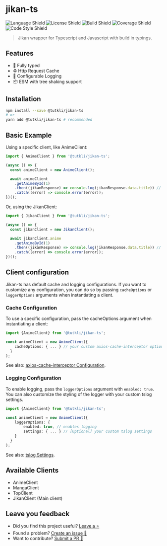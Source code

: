 # jikan-ts

![Language Shield](https://img.shields.io/badge/language-typescript-blue?style=for-the-badge)
![License Shield](https://img.shields.io/badge/license-mit-blueviolet?style=for-the-badge)
![Build Shield](https://img.shields.io/badge/build-passing-brightgreen?style=for-the-badge)
![Coverage Shield](https://img.shields.io/badge/coverage-80%25-yellow?style=for-the-badge)
![Code Style Shield](https://img.shields.io/badge/code%20style-Prettier-magenta?style=for-the-badge)

> Jikan wrapper for Typescript and Javascript with build in typings.

## Features

- 💅 Fully typed
- ♻ Http Request Cache
- 📄 Configurable Logging
- 📦 ESM with tree shaking support

## Installation

```bash
npm install --save @tutkli/jikan-ts
# or
yarn add @tutkli/jikan-ts # recommended
```

## Basic Example

Using a specific client, like AnimeClient:

```ts
import { AnimeClient } from '@tutkli/jikan-ts';

(async () => {
  const animeClient = new AnimeClient();

  await animeClient
    .getAnimeById(1)
    .then((jikanResponse) => console.log(jikanResponse.data.title)) // will output "Cowboy Bebob"
    .catch((error) => console.error(error));
})();
```

Or, using the JikanClient:

```ts
import { JikanClient } from '@tutkli/jikan-ts';

(async () => {
  const jikanClient = new JikanClient();

  await jikanClient.anime
    .getAnimeById(1)
    .then((jikanResponse) => console.log(jikanResponse.data.title)) // will output "Cowboy Bebob"
    .catch((error) => console.error(error));
})();
```

## Client configuration

Jikan-ts has default cache and logging configurations. If you want to customize any configuration, you can do so by passing `cacheOptions` or `loggerOptions` arguments when instantiating a client.

### Cache Configuration

To use a specific configuration, pass the cacheOptions argument when instantiating a client:

```ts
import {AnimeClient} from '@tutkli/jikan-ts';

const animeClient = new AnimeClient({ 
    cacheOptions: { ... } // your custom axios-cache-interceptor options
  }
);
```

See also: [axios-cache-interceptor Configuration](https://axios-cache-interceptor.js.org/#/pages/configuration).

### Logging Configuration

To enable logging, pass the `loggerOptions` argument with `enabled: true`. You can also customize the styling of the logger with your custom tslog settings.

```ts
import {AnimeClient} from '@tutkli/jikan-ts';

const animeClient = new AnimeClient({ 
    loggerOptions: { 
        enabled: true, // enables logging
        settings: { ... } // [Optional] your custom tslog settings
    } 
  }
);
```

See also: [tslog Settings](https://tslog.js.org/#/?id=settings).

## Available Clients

- AnimeClient
- MangaClient
- TopClient
- JikanClient (Main client)

## Leave you feedback

- Did you find this project useful? [Leave a ⭐](https://github.com/tutkli/jikan-ts)
- Found a problem? [Create an issue 🔎](https://github.com/tutkli/jikan-ts/issues)
- Want to contribute? [Submit a PR 📑](https://github.com/tutkli/jikan-ts/pulls)


